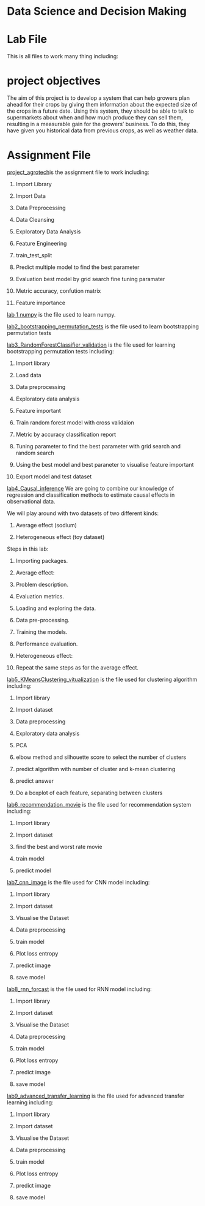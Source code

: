 # Data Science and Decision Making
# Lab File
This is all files to work many thing including:

# project objectives
The aim of this project is to develop a system that can help growers plan ahead for their crops by giving them information about the expected size of the crops in a future date. Using this system, they should be able to talk to supermarkets about when and how much produce they can sell them, resulting in a measurable gain for the growers’ business. To do this, they have given you historical data from previous crops, as well as weather data.

# Assignment File

[project_agrotech](https://github.com/micsupasun/university_of_essex/blob/main/data_science_and_decision_making/project_agrotech/assignment_two/v2.ipynb)is the assignment file to work including:

1. Import Library

2. Import Data

3. Data Preprocessing

4. Data Cleansing

5. Exploratory Data Analysis

6. Feature Engineering

7. train_test_split

8. Predict multiple model to find the best parameter

9. Evaluation best model by grid search fine tuning paramater

10. Metric accuracy, confution matrix

11. Feature importance

[lab 1 numpy](https://github.com/micsupasun/university_of_essex/blob/main/data_science_and_decision_making/lab1_numpy/lab1.ipynb) is the file used to learn numpy.

[lab2_bootstrapping_permutation_tests](https://github.com/micsupasun/university_of_essex/blob/main/data_science_and_decision_making/lab2_bootstrapping_permutation_tests/lab_2.ipynb) is the file used to learn bootstrapping permutation tests

[lab3_RandomForestClassifier_validation](https://github.com/micsupasun/university_of_essex/blob/main/data_science_and_decision_making/lab3_RandomForestClassifier_validation/facebook.ipynb) is the file used for learning bootstrapping permutation tests including:

1. Import library

2. Load data

3. Data preprocessing

4. Exploratory data analysis

5. Feature important

6. Train random forest model with cross validaion

7. Metric by accuracy classification report

8. Tuning parameter to find the best parameter with grid search and random search

9. Using the best model and best paraneter to visualise feature important

10. Export model and test dataset


[lab4_Causal_inference](https://github.com/micsupasun/university_of_essex/blob/main/data_science_and_decision_making/lab4_Causal_inference/lab4_Causal_Inference.ipynb)
We are going to combine our knowledge of regression and classification methods to estimate causal effects in observational data.

We will play around with two datasets of two different kinds:

1. Average effect (sodium)

2. Heterogeneous effect (toy dataset)

Steps in this lab:

1. Importing packages.

2. Average effect:

3. Problem description.

4. Evaluation metrics.

5. Loading and exploring the data.

6. Data pre-processing.

7. Training the models.

8. Performance evaluation.

9. Heterogeneous effect:

10. Repeat the same steps as for the average effect.

[lab5_KMeansClustering_vitualization](https://github.com/micsupasun/university_of_essex/blob/main/data_science_and_decision_making/lab5_KMeansClustering_vitualization/exploration.ipynb) is the file used for clustering algorithm including:

1. Import library

2. Import dataset

3. Data preprocessing

4. Exploratory data analysis

5. PCA

6. elbow method and silhouette score to select the number of clusters

7. predict algorithm with number of cluster and k-mean clustering

8. predict answer

9. Do a boxplot of each feature, separating between clusters

[lab6_recommendation_movie](https://github.com/micsupasun/university_of_essex/blob/main/data_science_and_decision_making/lab6_recommendation_movie/my_recommender.ipynb) is the file used for recommendation system including:

1. Import library

2. Import dataset

3. find the best and worst rate movie

4. train model

5. predict model

[lab7_cnn_image](https://github.com/micsupasun/university_of_essex/blob/main/data_science_and_decision_making/lab7_cnn_image/cnn.ipynb) is the file used for CNN model including:

1. Import library

2. Import dataset

3. Visualise the Dataset

4. Data preprocessing

5. train model

6. Plot loss entropy

7. predict image

8. save model

[lab8_rnn_forcast](https://github.com/micsupasun/university_of_essex/blob/main/data_science_and_decision_making/lab8_rnn_forcast/rnn.ipynb) is the file used for RNN model including:

1. Import library

2. Import dataset

3. Visualise the Dataset

4. Data preprocessing

5. train model

6. Plot loss entropy

7. predict image

8. save model

[lab9_advanced_transfer_learning](https://github.com/micsupasun/university_of_essex/blob/main/data_science_and_decision_making/lab9_advanced_transfer_learning/advanced_transfer_learning.ipynb) is the file used for advanced transfer learning including:

1. Import library

2. Import dataset

3. Visualise the Dataset

4. Data preprocessing

5. train model

6. Plot loss entropy

7. predict image

8. save model




